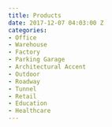 ```yaml
---
title: Products
date: 2017-12-07 04:03:00 Z
categories:
- Office
- Warehouse
- Factory
- Parking Garage
- Architectural Accent
- Outdoor
- Roadway
- Tunnel
- Retail
- Education
- Healthcare
---
```


